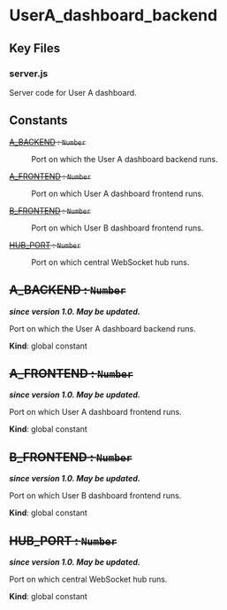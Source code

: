 # UserA_dashboard_backend

## Key Files

### server.js
<p>Server code for User A dashboard.</p>

## Constants

<dl>
<dt><del><a href="#A_BACKEND">A_BACKEND</a> : <code>Number</code></del></dt>
<dd><p>Port on which the User A dashboard backend runs.</p>
</dd>
<dt><del><a href="#A_FRONTEND">A_FRONTEND</a> : <code>Number</code></del></dt>
<dd><p>Port on which User A dashboard frontend runs.</p>
</dd>
<dt><del><a href="#B_FRONTEND">B_FRONTEND</a> : <code>Number</code></del></dt>
<dd><p>Port on which User B dashboard frontend runs.</p>
</dd>
<dt><del><a href="#HUB_PORT">HUB_PORT</a> : <code>Number</code></del></dt>
<dd><p>Port on which central WebSocket hub runs.</p>
</dd>
</dl>

<a name="A_BACKEND"></a>

## ~~A\_BACKEND : <code>Number</code>~~
***since version 1.0. May be updated.***

Port on which the User A dashboard backend runs.

**Kind**: global constant  
<a name="A_FRONTEND"></a>

## ~~A\_FRONTEND : <code>Number</code>~~
***since version 1.0. May be updated.***

Port on which User A dashboard frontend runs.

**Kind**: global constant  
<a name="B_FRONTEND"></a>

## ~~B\_FRONTEND : <code>Number</code>~~
***since version 1.0. May be updated.***

Port on which User B dashboard frontend runs.

**Kind**: global constant  
<a name="HUB_PORT"></a>

## ~~HUB\_PORT : <code>Number</code>~~
***since version 1.0. May be updated.***

Port on which central WebSocket hub runs.

**Kind**: global constant  
